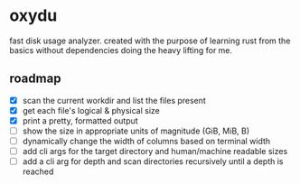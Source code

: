 # oxydu

fast disk usage analyzer. created with the purpose of learning rust from the basics without dependencies
doing the heavy lifting for me.

## roadmap

- [x] scan the current workdir and list the files present
- [x] get each file's logical & physical size
- [x] print a pretty, formatted output
- [ ] show the size in appropriate units of magnitude (GiB, MiB, B) 
- [ ] dynamically change the width of columns based on terminal width
- [ ] add cli args for the target directory and human/machine readable sizes
- [ ] add a cli arg for depth and scan directories recursively until a depth is reached
